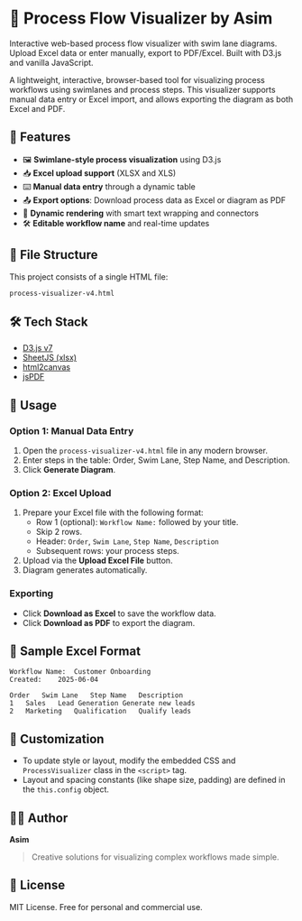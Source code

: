 # 🧩 Process Flow Visualizer by Asim

Interactive web-based process flow visualizer with swim lane diagrams. Upload Excel data or enter manually, export to PDF/Excel. Built with D3.js and vanilla JavaScript.

A lightweight, interactive, browser-based tool for visualizing process workflows using swimlanes and process steps. This visualizer supports manual data entry or Excel import, and allows exporting the diagram as both Excel and PDF.

## 🚀 Features

- 🖼️ **Swimlane-style process visualization** using D3.js
- 📥 **Excel upload support** (XLSX and XLS)
- ⌨️ **Manual data entry** through a dynamic table
- 📤 **Export options**: Download process data as Excel or diagram as PDF
- 🎨 **Dynamic rendering** with smart text wrapping and connectors
- 🛠️ **Editable workflow name** and real-time updates

## 📁 File Structure

This project consists of a single HTML file:

```
process-visualizer-v4.html
```

## 🛠️ Tech Stack

- [D3.js v7](https://d3js.org/)
- [SheetJS (xlsx)](https://github.com/SheetJS/sheetjs)
- [html2canvas](https://html2canvas.hertzen.com/)
- [jsPDF](https://github.com/parallax/jsPDF)

## 🧪 Usage

### Option 1: Manual Data Entry

1. Open the `process-visualizer-v4.html` file in any modern browser.
2. Enter steps in the table: Order, Swim Lane, Step Name, and Description.
3. Click **Generate Diagram**.

### Option 2: Excel Upload

1. Prepare your Excel file with the following format:
    - Row 1 (optional): `Workflow Name:` followed by your title.
    - Skip 2 rows.
    - Header: `Order`, `Swim Lane`, `Step Name`, `Description`
    - Subsequent rows: your process steps.
2. Upload via the **Upload Excel File** button.
3. Diagram generates automatically.

### Exporting

- Click **Download as Excel** to save the workflow data.
- Click **Download as PDF** to export the diagram.

## 📄 Sample Excel Format

```text
Workflow Name:	Customer Onboarding
Created:	2025-06-04

Order	Swim Lane	Step Name	Description
1	Sales	Lead Generation	Generate new leads
2	Marketing	Qualification	Qualify leads
```

## 📌 Customization

- To update style or layout, modify the embedded CSS and `ProcessVisualizer` class in the `<script>` tag.
- Layout and spacing constants (like shape size, padding) are defined in the `this.config` object.

## 🧑‍💻 Author

**Asim**

> Creative solutions for visualizing complex workflows made simple.

## 📄 License

MIT License. Free for personal and commercial use.
